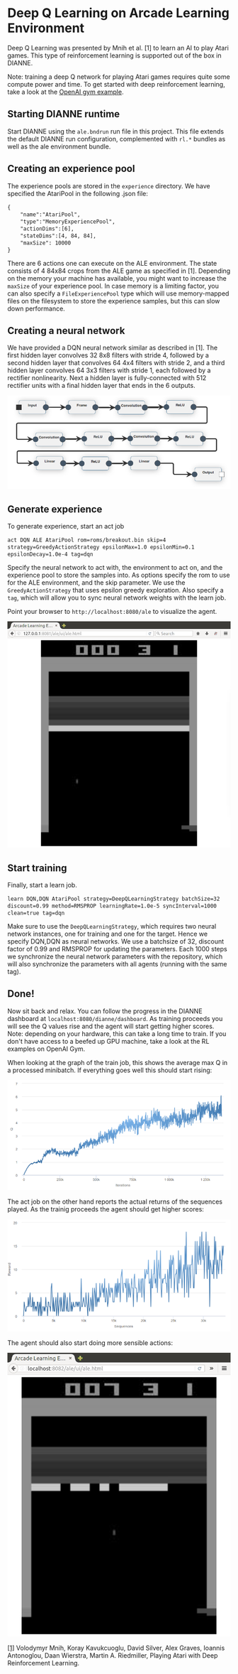 # Deep Q Learning on Arcade Learning Environment

Deep Q Learning was presented by Mnih et al. [1] to learn an AI to play Atari games. This type of reinforcement learning is supported out of the box in DIANNE.

Note: training a deep Q network for playing Atari games requires quite some compute power and time. To get started with deep reinforcement learning, take a look at the [OpenAI gym example](../dianne.examples.rl.gym/README.md).

## Starting DIANNE runtime

Start DIANNE using the `ale.bndrun` run file in this project. This file extends the default DIANNE run configuration, complemented with `rl.*` bundles as well as the ale environment bundle.

## Creating an experience pool

The experience pools are stored in the `experience` directory. We have specified the AtariPool in the following .json file:

```
{
	"name":"AtariPool",
	"type":"MemoryExperiencePool",
	"actionDims":[6],
	"stateDims":[4, 84, 84],
	"maxSize": 10000
}
```  
There are 6 actions one can execute on the ALE environment. The state consists of 4 84x84 crops from the ALE game as specified in [1]. Depending on the memory your machine has available, you might want to increase the `maxSize` of your experience pool. In case memory is a limiting factor, you can also specify a `FileExperiencePool` type which will use memory-mapped files on the filesystem to store the experience samples, but this can slow down performance. 


## Creating a neural network

We have provided a DQN neural network similar as described in [1]. The first hidden layer convolves 32 8x8 filters with stride 4, followed by a second hidden layer that convolves 64 4x4 filters with stride 2, and a third hidden layer convolves 64 3x3 filters with stride 1, each followed by a rectifier nonlinearity. Next a hidden layer is fully-connected with
512 rectifier units with a final hidden layer that ends in the 6 outputs.

![DQN network](figures/dqn.png)


## Generate experience

To generate experience, start an act job 

```
act DQN ALE AtariPool rom=roms/breakout.bin skip=4 strategy=GreedyActionStrategy epsilonMax=1.0 epsilonMin=0.1 epsilonDecay=1.0e-4 tag=dqn
```
Specify the neural network to act with, the environment to act on, and the experience pool to store the samples into. As options specify the rom to use for the ALE environment, and the skip parameter. We use the `GreedyActionStrategy` that uses epsilon greedy exploration. Also specify a `tag`, which will allow you to sync neural network weights with the learn job.

Point your browser to `http://localhost:8080/ale` to visualize the agent.

![Breakout gameplay](figures/breakout.gif)


## Start training

Finally, start a learn job.

```
learn DQN,DQN AtariPool strategy=DeepQLearningStrategy batchSize=32 discount=0.99 method=RMSPROP learningRate=1.0e-5 syncInterval=1000 clean=true tag=dqn
```
Make sure to use the `DeepQLearningStrategy`, which requires two neural network instances, one for training and one for the target. Hence we specify DQN,DQN as neural networks. We use a batchsize of 32, discount factor of 0.99 and RMSPROP for updating the parameters. Each 1000 steps we synchronize the neural network parameters with the repository, which will also synchronize the parameters with all agents (running with the same tag).


## Done!

Now sit back and relax. You can follow the progress in the DIANNE dashboard at `localhost:8080/dianne/dashboard`. As training proceeds you will see the Q values rise and the agent will start getting higher scores. Note: depending on your hardware, this can take a long time to train. If you don't have access to a beefed up GPU machine, take a look at the RL examples on OpenAI Gym.

When looking at the graph of the train job, this shows the average max Q in a processed minibatch. If everything goes well this should start rising:

![Q values of the train job](figures/q.png)

The act job on the other hand reports the actual returns of the sequences played. As the trainig proceeds the agent should get higher scores:

![Reward of the act job](figures/reward.png)

The agent should also start doing more sensible actions:

![Breakout gameplay after some training](figures/playing.gif)


[[1]](https://arxiv.org/abs/1312.5602) Volodymyr Mnih, Koray Kavukcuoglu, David Silver, Alex Graves, Ioannis Antonoglou, Daan Wierstra, Martin A. Riedmiller, Playing Atari with Deep Reinforcement Learning.
